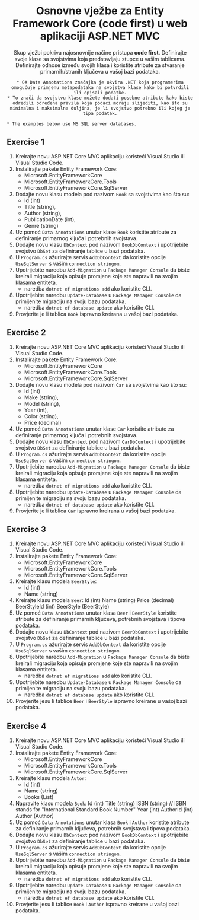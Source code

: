 ﻿<div align="center">

<!-- title -->

# Osnovne vježbe za Entity Framework Core (code first) u web aplikaciji ASP.NET MVC

<!-- description -->

Skup vježbi pokriva najosnovnije načine pristupa **code first**. Definirajte svoje klase sa svojstvima koja predstavljaju stupce u vašim tablicama. Definirajte odnose između svojih klasa i koristite atribute za stvaranje primarnih/stranih ključeva u vašoj bazi podataka.

	* C# Data Annotations značajka je okvira .NET koja programerima omogućuje primjenu metapodataka na svojstva klase kako bi potvrdili ili opisali podatke.
	* To znači da svojstvu klase možete dodati posebne atribute kako biste odredili određena pravila koja podaci moraju slijediti, kao što su minimalna i maksimalna duljina, je li svojstvo potrebno ili kojeg je tipa podatak.
</div>

	* The examples below use MS SQL server databases.


## Exercise 1

1. Kreirajte novu ASP.NET Core MVC aplikaciju koristeći Visual Studio ili Visual Studio Code.
2. Instalirajte pakete Entity Framework Core:
	* Microsoft.EntityFrameworkCore
	* Microsoft.EntityFrameworkCore.Tools
	* Microsoft.EntityFrameworkCore.SqlServer
3. Dodajte novu klasu modela pod nazivom `Book` sa svojstvima kao što su:
	* Id (int)
	* Title (string),
	* Author (string),
	* PublicationDate (int),
	* Genre (string)
4. Uz pomoć `Data Annotations` unutar klase `Book` koristite atribute za definiranje primarnog ključa i potrebnih svojstava.
5. Dodajte novu klasu `DbContext` pod nazivom `BookDbContext` i upotrijebite svojstvo `DbSet` za definiranje tablice u bazi podataka.
6. U `Program.cs` ažurirajte servis `AddDbContext` da koristite opcije `UseSqlServer` s vašim `connection stringom`.
7. Upotrijebite naredbu `Add-Migration` u `Package Manager Console` da biste kreirali migraciju koja opisuje promjene koje ste napravili na svojim klasama entiteta.
	* naredba `dotnet ef migrations add` ako koristite CLI.
8. Upotrijebite naredbu `Update-Database` u `Package Manager Console` da primijenite migraciju na svoju bazu podataka.
	* naredba `dotnet ef database update` ako koristite CLI.
9. Provjerite je li tablica `Book` ispravno kreirana u vašoj bazi podataka.


## Exercise 2

1. Kreirajte novu ASP.NET Core MVC aplikaciju koristeći Visual Studio ili Visual Studio Code.
2. Instalirajte pakete Entity Framework Core:
	* Microsoft.EntityFrameworkCore
	* Microsoft.EntityFrameworkCore.Tools
	* Microsoft.EntityFrameworkCore.SqlServer
3. Dodajte novu klasu modela pod nazivom `Car` sa svojstvima kao što su:
	* Id (int)
    * Make (string),
    * Model (string),
    * Year (int),
    * Color (string),
    * Price (decimal)
4. Uz pomoć `Data Annotations` unutar klase `Car` koristite atribute za definiranje primarnog ključa i potrebnih svojstava.
5. Dodajte novu klasu `DbContext` pod nazivom `CarDbContext` i upotrijebite svojstvo `DbSet` za definiranje tablice u bazi podataka.
6. U `Program.cs` ažurirajte servis `AddDbContext` da koristite opcije `UseSqlServer` s vašim `connection stringom`.
7. Upotrijebite naredbu `Add-Migration` u `Package Manager Console` da biste kreirali migraciju koja opisuje promjene koje ste napravili na svojim klasama entiteta.
	* naredba `dotnet ef migrations add` ako koristite CLI.
8. Upotrijebite naredbu `Update-Database` u `Package Manager Console` da primijenite migraciju na svoju bazu podataka.
	* naredba `dotnet ef database update` ako koristite CLI.
9. Provjerite je li tablica `Car` ispravno kreirana u vašoj bazi podataka.


## Exercise 3

1. Kreirajte novu ASP.NET Core MVC aplikaciju koristeći Visual Studio ili Visual Studio Code.
2. Instalirajte pakete Entity Framework Core:
	* Microsoft.EntityFrameworkCore
	* Microsoft.EntityFrameworkCore.Tools
	* Microsoft.EntityFrameworkCore.SqlServer
3. Kreirajte klasu modela `BeerStyle`:
	* Id (int)
	* Name (string)
4. Kreirajte klasu modela `Beer`:
	Id (int)
	Name (string)
	Price (decimal)
	BeerStyleId (int)
	BeerStyle (BeerStyle)
5. Uz pomoć `Data Annotations` unutar klasa `Beer` i `BeerStyle` koristite atribute za definiranje primarnih ključeva, potrebnih svojstava i tipova podataka.
6. Dodajte novu klasu `DbContext` pod nazivom `BeerDbContext` i upotrijebite svojstvo `DbSet` za definiranje tablice u bazi podataka.
7. U `Program.cs` ažurirajte servis `AddDbContext` da koristite opcije `UseSqlServer` s vašim `connection stringom`.
8. Upotrijebite naredbu `Add-Migration` u `Package Manager Console` da biste kreirali migraciju koja opisuje promjene koje ste napravili na svojim klasama entiteta.
	* naredba `dotnet ef migrations add` ako koristite CLI.
9. Upotrijebite naredbu `Update-Database` u `Package Manager Console` da primijenite migraciju na svoju bazu podataka.
	* naredba `dotnet ef database update` ako koristite CLI.
10. Provjerite jesu li tablice `Beer` i `BeerStyle` ispravno kreirane u vašoj bazi podataka.

## Exercise 4

1. Kreirajte novu ASP.NET Core MVC aplikaciju koristeći Visual Studio ili Visual Studio Code.
2. Instalirajte pakete Entity Framework Core:
	* Microsoft.EntityFrameworkCore
	* Microsoft.EntityFrameworkCore.Tools
	* Microsoft.EntityFrameworkCore.SqlServer
3. Kreirajte klasu modela `Autor`:
	* Id (int)
	* Name (string) 
	* Books (List<Book>)
4. Napravite klasu modela `Book`:
	Id (int)
	Title (string)
	ISBN (string) // ISBN stands for "International Standard Book Number"
	Year (int)
	AuthorId (int)
	Author (Author)
5. Uz pomoć `Data Annotations` unutar klasa `Book` i `Author` koristite atribute za definiranje primarnih ključeva, potrebnih svojstava i tipova podataka.
6. Dodajte novu klasu `DbContext` pod nazivom `BookDbContext` i upotrijebite svojstvo `DbSet` za definiranje tablice u bazi podataka.
7. U `Program.cs` ažurirajte servis `AddDbContext` da koristite opcije `UseSqlServer` s vašim `connection stringom`.
8. Upotrijebite naredbu `Add-Migration` u `Package Manager Console` da biste kreirali migraciju koja opisuje promjene koje ste napravili na svojim klasama entiteta.
	* naredba `dotnet ef migrations add` ako koristite CLI.
9. Upotrijebite naredbu `Update-Database` u `Package Manager Console` da primijenite migraciju na svoju bazu podataka.
	* naredba `dotnet ef database update` ako koristite CLI.
10. Provjerite jesu li tablice `Book` i `Author` ispravno kreirane u vašoj bazi podataka.